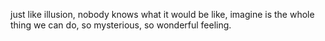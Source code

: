 just like illusion, nobody knows what it would be like, imagine is the whole thing we can do, so mysterious, so wonderful feeling.